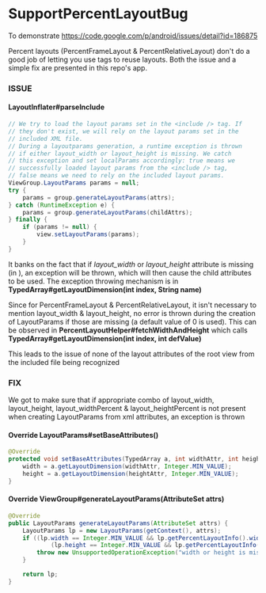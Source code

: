 # SupportPercentLayoutBug
To demonstrate https://code.google.com/p/android/issues/detail?id=186875

Percent layouts (PercentFrameLayout & PercentRelativeLayout) don't do a good job of
letting you use <include> tags to reuse layouts. Both the issue and a simple fix are
presented in this repo's app.

### ISSUE
#### LayoutInflater#parseInclude

```java
// We try to load the layout params set in the <include /> tag. If
// they don't exist, we will rely on the layout params set in the
// included XML file.
// During a layoutparams generation, a runtime exception is thrown
// if either layout_width or layout_height is missing. We catch
// this exception and set localParams accordingly: true means we
// successfully loaded layout params from the <include /> tag,
// false means we need to rely on the included layout params.
ViewGroup.LayoutParams params = null;
try {
    params = group.generateLayoutParams(attrs);
} catch (RuntimeException e) {
    params = group.generateLayoutParams(childAttrs);
} finally {
    if (params != null) {
        view.setLayoutParams(params);
    }
}
```

It banks on the fact that if *layout_width* or *layout_height* attribute is missing (in <include>),
an exception will be thrown, which will then cause the child attributes to be used. The exception
throwing mechanism is in **TypedArray#getLayoutDimension(int index, String name)**

Since for PercentFrameLayout & PercentRelativeLayout, it isn't necessary to mention layout_width &
layout_height, no error is thrown during the creation of LayoutParams if those are missing
(a default value of 0 is used). This can be observed in  **PercentLayoutHelper#fetchWidthAndHeight**
which calls **TypedArray#getLayoutDimension(int index, int defValue)**

This leads to the issue of none of the layout attributes of the root view from the included file
being recognized

### FIX
We got to make sure that if appropriate combo of layout_width, layout_height,
layout_widthPercent & layout_heightPercent is not present when creating LayoutParams
from xml attributes, an exception is thrown

#### Override LayoutParams#setBaseAttributes()

```java
@Override
protected void setBaseAttributes(TypedArray a, int widthAttr, int heightAttr) {
    width = a.getLayoutDimension(widthAttr, Integer.MIN_VALUE);
    height = a.getLayoutDimension(heightAttr, Integer.MIN_VALUE);
}
```

#### Override ViewGroup#generateLayoutParams(AttributeSet attrs)

```java
@Override
public LayoutParams generateLayoutParams(AttributeSet attrs) {
    LayoutParams lp = new LayoutParams(getContext(), attrs);
    if ((lp.width == Integer.MIN_VALUE && lp.getPercentLayoutInfo().widthPercent < 0) ||
            (lp.height == Integer.MIN_VALUE && lp.getPercentLayoutInfo().heightPercent < 0)) {
        throw new UnsupportedOperationException("width or height is missing");
    }

    return lp;
}
```